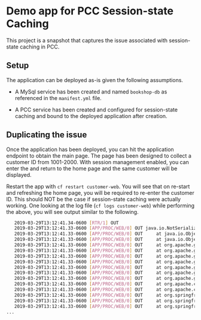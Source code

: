 # Demo app for PCC Session-state Caching

This project is a snapshot that captures the issue associated with
session-state caching in PCC.

## Setup

The application can be deployed as-is given the following assumptions.

-   A MySql service has been created and named `bookshop-db` as referenced
    in the `manifest.yml` file.

-   A PCC service has been created and configured for session-state
    caching and bound to the deployed application after creation.

## Duplicating the issue

Once the application has been deployed, you can hit the application
endpoint to obtain the main page.
The page has been designed to collect a customer ID from 1001-2000.
With session management enabled, you can enter the and return to the
home page and the same customer will be displayed.

Restart the app with `cf restart customer-web`.
You will see that on re-start and refreshing the home page, you will
be required to re-enter the customer ID.
This should NOT be the case if session-state caching were actually
working.
One looking at the log file (`cf logs customer-web`) while performing
the above, you will see output similar to the following.

```bash
   2019-03-29T13:12:41.34-0600 [RTR/1] OUT
   2019-03-29T13:12:41.33-0600 [APP/PROC/WEB/0] OUT java.io.NotSerializableException: io.pivotal.bookshop.domain.Customer
   2019-03-29T13:12:41.33-0600 [APP/PROC/WEB/0] OUT 	at java.io.ObjectOutputStream.writeObject0(ObjectOutputStream.java:1184) ~[na:1.8.0_192]
   2019-03-29T13:12:41.33-0600 [APP/PROC/WEB/0] OUT 	at java.io.ObjectOutputStream.writeObject(ObjectOutputStream.java:348) ~[na:1.8.0_192]
   2019-03-29T13:12:41.33-0600 [APP/PROC/WEB/0] OUT 	at org.apache.geode.internal.InternalDataSerializer.writeSerializableObject(InternalDataSerializer.java:2351) ~[geode-core-9.0.3.jar:na]
   2019-03-29T13:12:41.33-0600 [APP/PROC/WEB/0] OUT 	at org.apache.geode.internal.InternalDataSerializer.basicWriteObject(InternalDataSerializer.java:2214) ~[geode-core-9.0.3.jar:na]
   2019-03-29T13:12:41.33-0600 [APP/PROC/WEB/0] OUT 	at org.apache.geode.DataSerializer.writeObject(DataSerializer.java:2871) ~[geode-core-9.0.3.jar:na]
   2019-03-29T13:12:41.33-0600 [APP/PROC/WEB/0] OUT 	at org.apache.geode.internal.util.BlobHelper.serializeToBlob(BlobHelper.java:53) ~[geode-core-9.0.3.jar:na]
   2019-03-29T13:12:41.33-0600 [APP/PROC/WEB/0] OUT 	at org.apache.geode.internal.util.BlobHelper.serializeToBlob(BlobHelper.java:43) ~[geode-core-9.0.3.jar:na]
   2019-03-29T13:12:41.33-0600 [APP/PROC/WEB/0] OUT 	at org.apache.geode.modules.session.catalina.DeltaSession8.serialize(DeltaSession8.java:555) [geode-modules-tomcat8-9.0.3.jar:na]
   2019-03-29T13:12:41.33-0600 [APP/PROC/WEB/0] OUT 	at org.apache.geode.modules.session.catalina.DeltaSession8.setAttribute(DeltaSession8.java:234) [geode-modules-tomcat8-9.0.3.jar:na]
   2019-03-29T13:12:41.33-0600 [APP/PROC/WEB/0] OUT 	at org.apache.catalina.session.StandardSession.setAttribute(StandardSession.java:1415) [catalina.jar:8.5.34]
   2019-03-29T13:12:41.33-0600 [APP/PROC/WEB/0] OUT 	at org.apache.catalina.session.StandardSessionFacade.setAttribute(StandardSessionFacade.java:137) [catalina.jar:8.5.34]
   2019-03-29T13:12:41.33-0600 [APP/PROC/WEB/0] OUT 	at org.springframework.web.context.request.ServletRequestAttributes.setAttribute(ServletRequestAttributes.java:183) [spring-web-5.0.5.RELEASE.jar:5.0.5.RELEASE]
   2019-03-29T13:12:41.33-0600 [APP/PROC/WEB/0] OUT 	at org.springframework.web.bind.support.DefaultSessionAttributeStore.storeAttribute(DefaultSessionAttributeStore.java:56) [spring-web-5.0.5.RELEASE.jar:5.0.5.RELEASE]
   2019-03-29T13:12:41.33-0600 [APP/PROC/WEB/0] OUT 	at org.springframework.web.method.annotation.SessionAttributesHandler.lambda$storeAttributes$0(SessionAttributesHandler.java:117) [spring-web-5.0.5.RELEASE.jar:5.0.5.RELEASE]
...
```
